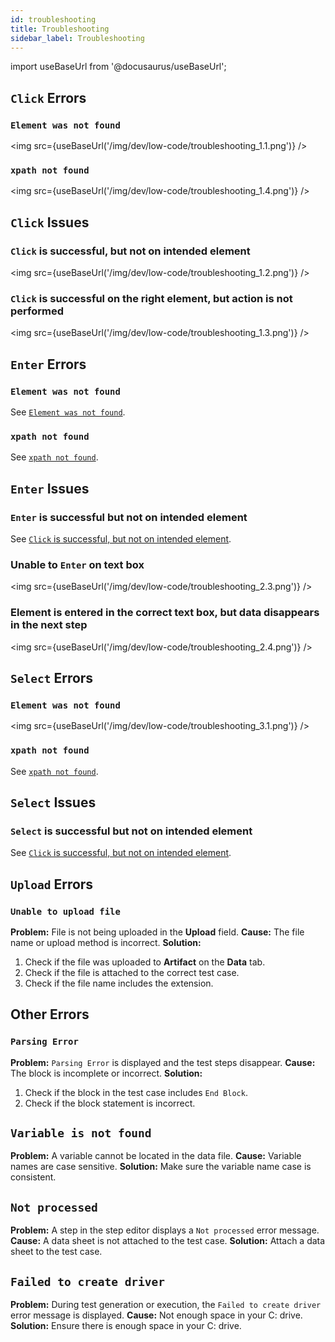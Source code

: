 ```yaml
---
id: troubleshooting
title: Troubleshooting
sidebar_label: Troubleshooting
---
```


import useBaseUrl from '@docusaurus/useBaseUrl';

## `Click` Errors

### `Element was not found`

<img src={useBaseUrl('/img/dev/low-code/troubleshooting_1.1.png')} />

### `xpath not found`

<img src={useBaseUrl('/img/dev/low-code/troubleshooting_1.4.png')} />

## `Click` Issues

### `Click` is successful, but not on intended element

<img src={useBaseUrl('/img/dev/low-code/troubleshooting_1.2.png')} />

### `Click` is successful on the right element, but action is not performed

<img src={useBaseUrl('/img/dev/low-code/troubleshooting_1.3.png')} />

## `Enter` Errors

### `Element was not found`

See [`Element was not found`](#element-was-not-found).

### `xpath not found`

See [`xpath not found`](#xpath-not-found).

## `Enter` Issues

### `Enter` is successful but not on intended element

See [`Click` is successful, but not on intended element](#click-is-successful-but-not-on-intended-element).

### Unable to `Enter` on text box

<img src={useBaseUrl('/img/dev/low-code/troubleshooting_2.3.png')} />

### Element is entered in the correct text box, but data disappears in the next step

<img src={useBaseUrl('/img/dev/low-code/troubleshooting_2.4.png')} />

## `Select` Errors

### `Element was not found`

<img src={useBaseUrl('/img/dev/low-code/troubleshooting_3.1.png')} />

### `xpath not found`

See [`xpath not found`](#xpath-not-found).

## `Select` Issues

### `Select` is successful but not on intended element

See [`Click` is successful, but not on intended element](#click-is-successful-but-not-on-intended-element).

## `Upload` Errors

### `Unable to upload file`

**Problem:** File is not being uploaded in the **Upload** field.
**Cause:** The file name or upload method is incorrect.
**Solution:**

1. Check if the file was uploaded to **Artifact** on the **Data** tab.
2. Check if the file is attached to the correct test case.
3. Check if the file name includes the extension.

## Other Errors

### `Parsing Error`

**Problem:** `Parsing Error` is displayed and the test steps disappear.
**Cause:** The block is incomplete or incorrect.
**Solution:**

1. Check if the block in the test case includes `End Block`.
2. Check if the block statement is incorrect.

## `Variable is not found`

**Problem:** A variable cannot be located in the data file.
**Cause:** Variable names are case sensitive.
**Solution:** Make sure the variable name case is consistent.

## `Not processed`

**Problem:** A step in the step editor displays a `Not processed` error message.
**Cause:** A data sheet is not attached to the test case.
**Solution:** Attach a data sheet to the test case.

## `Failed to create driver`

**Problem:** During test generation or execution, the `Failed to create driver` error message is displayed.
**Cause:** Not enough space in your C: drive.
**Solution:** Ensure there is enough space in your C: drive.
